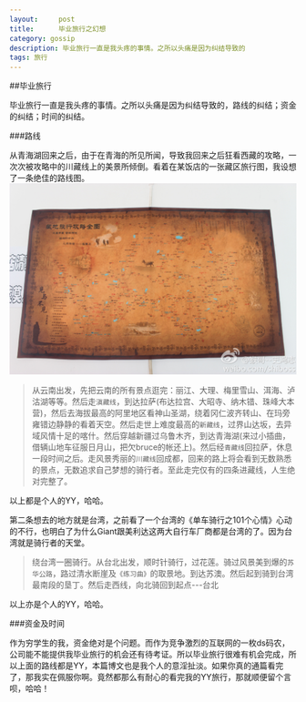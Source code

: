 ```yaml
---
layout:     post
title:      毕业旅行之幻想
category: gossip
description: 毕业旅行一直是我头疼的事情。之所以头痛是因为纠结导致的
tags: 旅行
---
```


##毕业旅行

毕业旅行一直是我头疼的事情。之所以头痛是因为纠结导致的，路线的纠结；资金的纠结；时间的纠结。

###路线

从青海湖回来之后，由于在青海的所见所闻，导致我回来之后狂看西藏的攻略，一次次被攻略中的川藏线上的美景所倾倒。看着在某饭店的一张藏区旅行图，我设想了一条绝佳的路线图。
![藏区图](/images/2012/zangdi.jpg)

>从云南出发，先把云南的所有景点逛完：丽江、大理、梅里雪山、洱海、泸沽湖等等。然后走`滇藏线`，到达拉萨(布达拉宫、大昭寺、纳木错、珠峰大本营)，然后去海拔最高的阿里地区看神山圣湖，绕着冈仁波齐转山、在玛旁雍错边静静的看着天空。然后走世上难度最高的`新藏线`，过界山达坂，去异域风情十足的喀什。然后穿越新疆过乌鲁木齐，到达青海湖(来过小插曲，借辆山地车征服日月山，把欠bruce的帐还上)。然后经`青藏线`回拉萨，休息一段时间之后。走风景秀丽的`川藏线`回成都，回来的路上将会看到无数熟悉的景点，无数追求自己梦想的骑行者。至此走完仅有的四条进藏线，人生绝对完整了。

以上都是个人的YY，哈哈。

第二条想去的地方就是台湾，之前看了一个台湾的《单车骑行之101个心情》心动的不行，也明白了为什么Giant跟美利达这两大自行车厂商都是台湾的了。因为台湾就是骑行者的天堂。

>绕台湾一圈骑行。从台北出发，顺时针骑行，过花莲。骑过风景美到爆的`苏华公路`，路过清水断崖及`《练习曲》`的取景地。到达苏澳。然后起到骑到台湾最南段的垦丁。然后走西线，向北骑回到起点---台北

以上亦是个人的YY，哈哈。

###资金及时间

作为穷学生的我，资金绝对是个问题。而作为竞争激烈的互联网的一枚ds码农，公司能不能提供我毕业旅行的机会还有待考证。所以毕业旅行很难有机会完成，所以上面的路线都是YY，本篇博文也是我个人的意淫扯淡。如果你真的通篇看完了，那我实在佩服你啊。竟然都那么有耐心的看完我的YY旅行，那就顺便留个言呗，哈哈！
